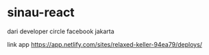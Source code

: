 # sinau-react

dari developer circle facebook jakarta

link app https://app.netlify.com/sites/relaxed-keller-94ea79/deploys/
